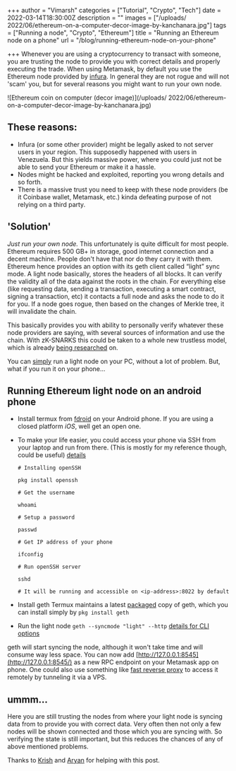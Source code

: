 +++
author = "Vimarsh"
categories = ["Tutorial", "Crypto", "Tech"]
date = 2022-03-14T18:30:00Z
description = ""
images = ["/uploads/ 2022/06/ethereum-on-a-computer-decor-image-by-kanchanara.jpg"]
tags = ["Running a node", "Crypto", "Ethereum"]
title = "Running an Ethereum node on a phone"
url = "/blog/running-ethereum-node-on-your-phone"

+++
Whenever you are using a cryptocurrency to transact with someone, you are trusting the node to provide you with correct details and properly executing the trade. When using Metamask, by default you use the Ethereum node provided by [infura](https://infura.io/). In general they are not rogue and will not 'scam' you, but for several reasons you might want to run your own node.

![Ethereum coin on computer (decor image)](/uploads/ 2022/06/ethereum-on-a-computer-decor-image-by-kanchanara.jpg)

## These reasons:

* Infura (or some other provider) might be legally asked to not server users in your region. This supposedly happened with users in Venezuela. But this yields massive power, where you could just not be able to send your Ethereum or make it a hassle.
* Nodes might be hacked and exploited, reporting you wrong details and so forth.
* There is a massive trust you need to keep with these node providers (be it Coinbase wallet, Metamask, etc.) kinda defeating purpose of not relying on a third party.

## 'Solution'

_Just run your own node._ This unfortunately is quite difficult for most people. Ethereum requires 500 GB+ in storage, good internet connection and a decent machine. People don't have that nor do they carry it with them. Ethereum hence provides an option with its geth client called “light” sync mode. A light node basically, stores the headers of all blocks. It can verify the validity all of the data against the roots in the chain. For everything else (like requesting data, sending a transaction, executing a smart contract, signing a transaction, etc) it contacts a full node and asks the node to do it for you. If a node goes rogue, then based on the changes of Merkle tree, it will invalidate the chain.

This basically provides you with ability to personally verify whatever these node providers are saying, with several sources of information and use the chain. With zK-SNARKS this could be taken to a whole new trustless model, which is already [being researched](https://eprint.iacr.org/2021/1657.pdf) on.

You can [simply](https://ethereum.org/en/developers/tutorials/run-light-node-geth/) run a light node on your PC, without a lot of problem. But, what if you run it on your phone...

## Running Ethereum light node on an android phone

* Install termux from [fdroid](https://f-droid.org/en/packages/com.termux/) on your Android phone. If you are using a closed platform _iOS_, well get an open one.
* To make your life easier, you could access your phone via SSH from your laptop and run from there. (This is mostly for my reference though, could be useful) [details](https://wiki.termux.com/wiki/Remote_Access)

      # Installing openSSH
      
      pkg install openssh
      
      # Get the username
      
      whoami
      
      # Setup a password
      
      passwd
      
      # Get IP address of your phone
      
      ifconfig
      
      # Run openSSH server
      
      sshd
      
      # It will be running and accessible on <ip-address>:8022 by default
* Install geth Termux maintains a latest [packaged](https://github.com/termux/termux-packages/tree/master/packages/geth) copy of geth, which you can install simply by `pkg install geth`
* Run the light node `geth --syncmode "light" --http` [details for CLI options](https://geth.ethereum.org/docs/interface/command-line-options)

geth will start syncing the node, although it won't take time and will consume way less space. You can now add [http://127.0.0.1:8545](http://127.0.0.1:8545/) as a new RPC endpoint on your Metamask app on phone. One could also use something like [fast reverse proxy](https://github.com/fatedier/frp) to access it remotely by tunneling it via a VPS.

## ummm...

Here you are still trusting the nodes from where your light node is syncing data from to provide you with correct data. Very often then not only a few nodes will be shown connected and those which you are syncing with. So verifying the state is still important, but this reduces the chances of any of above mentioned problems.

Thanks to [Krish](https://krishpatel.cc/) and [Aryan](https://aryantiwari.com/) for helping with this post.